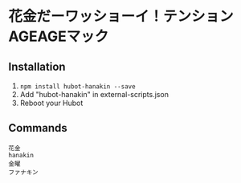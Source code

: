 # 花金だーワッショーイ！テンションAGEAGEマック

## Installation

1. `npm install hubot-hanakin --save`
2. Add "hubot-hanakin" in external-scripts.json
4. Reboot your Hubot

## Commands

```
花金
hanakin
金曜
ファナキン
```
